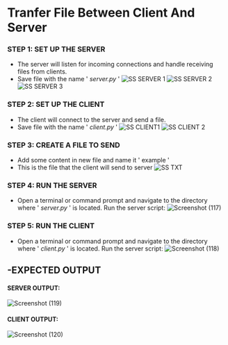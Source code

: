 # **Tranfer File Between Client And Server**
### **STEP 1: SET UP THE SERVER**
  - The server will listen for incoming connections and handle receiving files from clients.
  - Save file with the name ' _server.py_ '
![SS SERVER 1](https://github.com/irnamstf/2403-ITT440/assets/167417454/de099f9b-7979-4c90-9502-cab0b580864c)
![SS SERVER 2](https://github.com/irnamstf/2403-ITT440/assets/167417454/9cb2dd97-9bf3-4aa3-8935-2ba900fc018b)
![SS SERVER 3](https://github.com/irnamstf/2403-ITT440/assets/167417454/fbbf10ee-15e2-429f-b7b5-057fd821ed27)

### **STEP 2: SET UP THE CLIENT**
  - The client will connect to the server and send a file.
  - Save file with the name ' _client.py_ '
![SS CLIENT1](https://github.com/irnamstf/2403-ITT440/assets/167417454/da50dd0b-054e-443d-ae4f-0d6ead2fbcb4)
![SS CLIENT 2](https://github.com/irnamstf/2403-ITT440/assets/167417454/5395923a-2557-46e2-ad13-1854638aa038)

### **STEP 3: CREATE A FILE TO SEND**
  - Add some content in new file and name it ' example '
  - This is the file that the client will send to server
![SS TXT](https://github.com/irnamstf/2403-ITT440/assets/167417454/cc341f83-43fb-4bf2-86ea-51fba8e151e1)

### **STEP 4: RUN THE SERVER**
  - Open a terminal or command prompt and navigate to the directory where ' _server.py_ ' is located. Run the server script:
![Screenshot (117)](https://github.com/irnamstf/2403-ITT440/assets/167417454/deff5383-4c49-446b-b2d7-b95f059f75c1)

### **STEP 5: RUN THE CLIENT**
  - Open a terminal or command prompt and navigate to the directory where ' _client.py_ ' is located. Run the server script:
![Screenshot (118)](https://github.com/irnamstf/2403-ITT440/assets/167417454/550892b7-fb55-428b-95c3-64d65260e1eb)


## **-EXPECTED OUTPUT**

#### **SERVER OUTPUT:**
![Screenshot (119)](https://github.com/irnamstf/2403-ITT440/assets/167417454/1e533e58-1b21-4ff7-a6c2-8b87bd189593)
#### **CLIENT OUTPUT:**
![Screenshot (120)](https://github.com/irnamstf/2403-ITT440/assets/167417454/51bd9fcb-4dd8-4ba5-a819-3062d2ba25e5)
